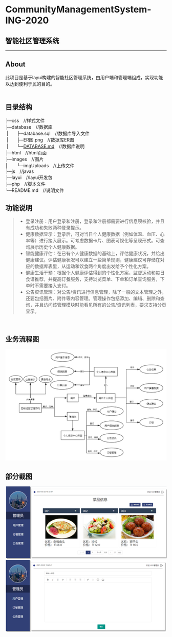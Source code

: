 # **CommunityManagementSystem-ING-2020**
## **智能社区管理系统**
---
## About
此项目是基于layui构建的智能社区管理系统，由用户端和管理端组成，实现功能以达到便利于民的目的。<br>
<br>
## 目录结构<br>
├─css&emsp;//样式文件  
├─database&emsp;//数据库  
&nbsp;|&emsp;&emsp;├─database.sql&emsp;//数据库导入文件<br>
&nbsp;|&emsp;&emsp;├─ER图.png&emsp;//数据库ER图 <br>
&nbsp;|&emsp;&emsp;└─[DATABASE.md](database/DATABASE.md)&emsp;//数据库说明 <br>
├─html&emsp;//html页面<br> 
├─images&emsp;//图片<br>
│&emsp;&emsp;└─imgUploads&emsp;//上传文件<br>
├─js&emsp;//javas<br>
├─layui&emsp;//layui开发包<br>
├─php&emsp;//脚本文件<br>
└─README.md&emsp;//说明文件<br>

## 功能说明
>* 登录注册：用户登录和注册，登录和注册都需要进行信息项校验，并且有成功和失败两种登录提示。  
>* 健康数据显示：登录后，可对当日个人健康数据（例如体温、血压、心率等）进行接入展示。可考虑数据卡片、图表可视化等呈现形式。可查询展示历史个人健康数据。
>* 智能健康评估：在已有个人健康数据的基础上，评估健康状况，并给出健康建议。评估健康状况可以建立一些简单规则，健康建议可存储在对应的数据库表里，从运动和饮食两个角度出发给予个性化方案。
>* 健康生活干预：根据个人健康评估得到的个性化方案，监督运动和每日食谱推荐，并提高订餐服务，支持浏览菜单、下单和订单查询服务，下单时不需要接入支付。
>* 公告资讯管理：对公告/资讯进行信息管理，除了一般的文本管理之外，还要包括图片、附件等内容管理。管理操作包括添加、编辑、删除和查询，并且访问该管理模块时能看见所有的公告/资讯列表，要求支持分页显示。
<br>

## 业务流程图
![业务流程图](images/业务流程图.png)

## 部分截图
![screenshot1](images/screenshot1.png)
<br>
![screenshot2](images/screenshot2.png)
  
